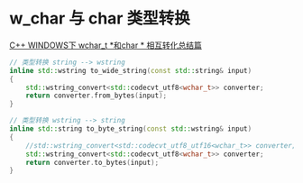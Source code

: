 # w_char 与 char 类型转换
[C++ WINDOWS下 wchar_t *和char * 相互转化总结篇](https://blog.csdn.net/lightspear/article/details/54695123)

```C++
// 类型转换 string --> wstring
inline std::wstring to_wide_string(const std::string& input)
{
    std::wstring_convert<std::codecvt_utf8<wchar_t>> converter;
    return converter.from_bytes(input);
}

// 类型转换 wstring --> string 
inline std::string to_byte_string(const std::wstring& input)
{
    //std::wstring_convert<std::codecvt_utf8_utf16<wchar_t>> converter;
    std::wstring_convert<std::codecvt_utf8<wchar_t>> converter;
    return converter.to_bytes(input);
}
```
